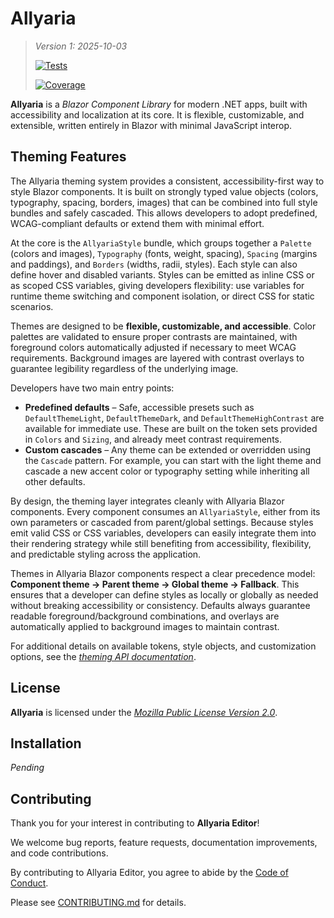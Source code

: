 # Allyaria

> *Version 1: 2025-10-03*
>
> [![Tests](https://github.com/ja-sanborn/allyaria/actions/workflows/tests.yml/badge.svg?branch=main)](https://github.com/ja-sanborn/allyaria/actions/workflows/tests.yml)
>
> [![Coverage](https://ja-sanborn.github.io/allyaria/badge_linecoverage.svg)](https://ja-sanborn.github.io/allyaria/)

**Allyaria** is a *Blazor Component Library* for modern .NET apps, built with accessibility and localization at its
core. It is flexible, customizable, and extensible, written entirely in Blazor with minimal JavaScript interop.

## Theming Features

The Allyaria theming system provides a consistent, accessibility-first way to style Blazor components. It is built on
strongly typed value objects (colors, typography, spacing, borders, images) that can be combined into full style bundles
and safely cascaded. This allows developers to adopt predefined, WCAG-compliant defaults or extend them with minimal
effort.

At the core is the `AllyariaStyle` bundle, which groups together a `Palette` (colors and images), `Typography` (fonts,
weight, spacing), `Spacing` (margins and paddings), and `Borders` (widths, radii, styles). Each style can also define
hover and disabled variants. Styles can be emitted as inline CSS or as scoped CSS variables, giving developers
flexibility: use variables for runtime theme switching and component isolation, or direct CSS for static scenarios.

Themes are designed to be **flexible, customizable, and accessible**. Color palettes are validated to ensure proper
contrasts are maintained, with foreground colors automatically adjusted if necessary to meet WCAG requirements.
Background images are layered with contrast overlays to guarantee legibility regardless of the underlying image.

Developers have two main entry points:

* **Predefined defaults** – Safe, accessible presets such as `DefaultThemeLight`, `DefaultThemeDark`, and
  `DefaultThemeHighContrast` are available for immediate use. These are built on the token sets provided in `Colors` and
  `Sizing`, and already meet contrast requirements.
* **Custom cascades** – Any theme can be extended or overridden using the `Cascade` pattern. For example, you can start
  with the light theme and cascade a new accent color or typography setting while inheriting all other defaults.

By design, the theming layer integrates cleanly with Allyaria Blazor components. Every component consumes an
`AllyariaStyle`, either from its own parameters or cascaded from parent/global settings. Because styles emit valid CSS
or CSS variables, developers can easily integrate them into their rendering strategy while still benefiting from
accessibility, flexibility, and predictable styling across the application.

Themes in Allyaria Blazor components respect a clear precedence model: **Component theme → Parent theme → Global theme →
Fallback**. This ensures that a developer can define styles as locally or globally as needed without breaking
accessibility or consistency. Defaults always guarantee readable foreground/background combinations, and overlays are
automatically applied to background images to maintain contrast.

For additional details on available tokens, style objects, and customization options, see the
*[theming API documentation](./docs/references/Theming)*.

## License

**Allyaria** is licensed under the *[Mozilla Public License Version 2.0](./LICENSE)*.

## Installation

*Pending*

## Contributing

Thank you for your interest in contributing to **Allyaria Editor**!

We welcome bug reports, feature requests, documentation improvements, and code contributions.

By contributing to Allyaria Editor, you agree to abide by the [Code of Conduct](./CODE_OF_CONDUCT.md).

Please see [CONTRIBUTING.md](./CONTRIBUTING.md) for details.
